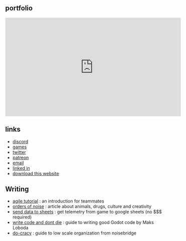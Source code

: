 ## portfolio

<iframe width="560" height="315" src="https://www.youtube.com/embed/QPw1kjUbgwg" title="YouTube video player" frameborder="0" allow="accelerometer; autoplay; clipboard-write; encrypted-media; gyroscope; picture-in-picture" allowfullscreen></iframe>

## links

- [discord](https://discord.gg/V8xS9nTrv7)
- [games](https://ash-k.itch.io)
- [twitter](https://twitter.co/cis_ash)
- [patreon](https://www.patreon.com/ash_k)
- [email](mailto:ashkamensk@gmail.com)
- [linked in](https://www.linkedin.com/in/ash-kamenska-46556920a/)
- [download this website](https://github.com/cis-ash/Ash-K)

## Writing

- [agile tutorial](agile_tutorial.pdf) : an introduction for teammates
- [orders of noise](orders_of_noise.html) : article about animals, drugs, culture and creativity
- [send data to sheets](sending_data_to_sheets.html) : get telemetry from game to google sheets (no $$$ required)
- [write code and dont die](write_code_dont_die.html) : guide to writing good Godot code by Maks Loboda
- [do-cracy](https://www.noisebridge.net/wiki/Do-ocracy) : guide to low scale organization from noisebridge
